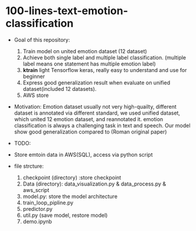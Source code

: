 # 100-lines-text-emotion-classification

- Goal of this repository:
  1. Train model on united emotion dataset (12 dataset)
  2. Achieve both single label and multiple label classification. (multiple label means one statement has multiple emotion label)
  3. **ktrain** light Tensorflow keras, really easy to understand and use for beginner 
  4. Express good generalization result when evaluate on unified dataset(included 12 datasets).
  5. AWS store 

- Motivation: Emotion dataset usually not very high-quailty, different dataset is annotated via different standard, we used unified dataset, which united 12 emotion dataset, and reannotated it. emotion classification is always a challenging task in text and speech. Our model show good generalization compared to (Roman original paper)

- TODO:
- Store emtoin data in AWS(SQL), access via python script
- file strcture: 
   1. checkpoint (directory) :store checkpoint
   2. Data (directory): data_visualization.py & data_process.py & aws_script
   3. model.py: store the model architecture
   4. train_loop_pipline.py
   5. predictor.py
   6. util.py (save model, restore model)
   7. demo.ipynb
